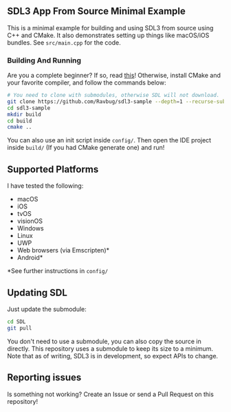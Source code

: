 ## SDL3 App From Source Minimal Example
This is a minimal example for building and using SDL3 from source 
using C++ and CMake. It also demonstrates setting up things like macOS/iOS
bundles.
See `src/main.cpp` for the code. 

### Building And Running
Are you a complete beginner? If so, read [this](https://github.com/Ravbug/sdl3-sample/wiki/Setting-up-your-computer)!
Otherwise, install CMake and your favorite compiler, and follow the commands below:
```sh
# You need to clone with submodules, otherwise SDL will not download.
git clone https://github.com/Ravbug/sdl3-sample --depth=1 --recurse-submodules
cd sdl3-sample
mkdir build
cd build
cmake ..
```
You can also use an init script inside `config/`. Then open the IDE project inside `build/` 
(If you had CMake generate one) and run!

## Supported Platforms
I have tested the following:
- macOS
- iOS
- tvOS
- visionOS
- Windows
- Linux
- UWP
- Web browsers (via Emscripten)*
- Android*

*See further instructions in `config/`

## Updating SDL
Just update the submodule:
```sh
cd SDL
git pull
```
You don't need to use a submodule, you can also copy the source in directly. This
repository uses a submodule to keep its size to a minimum. Note that as of writing, SDL3 is
in development, so expect APIs to change. 


## Reporting issues
Is something not working? Create an Issue or send a Pull Request on this repository!
